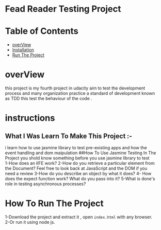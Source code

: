 # Fead Reader Testing Project 
# Table of Contents

* [overView](#overView)
* [Installation](#installation)
* [ Run The Project](#HowToRunTheProject)
 # overView 
this project is my fourth project in udacity aim to test the development process and 
many organization practice a standard of development known as TDD this test the behaviour of the code .
  

  # instructions

 ## What I  Was Learn To Make This Project :-
 i learn how to use jasmine library to test pre-existing apps and how the event handling and dom maipulation
 ##How To Use Jasmine Testing In The Project
 you shold know something before you use jasmine library  to test  
 1-How does an IIFE work?
 2-How do you retrieve a particular element from the Document? Feel free to look back at JavaScript and the DOM if you need a review
 3-How do you describe an object by what it does?
 4- How does the expect function work? What do you pass into it?
 5-What is done's role in testing asynchronous processes?


# How To Run The Project
1-Download the project and extract it , open `index.html` with any browser.
2-Or run it using node js.
